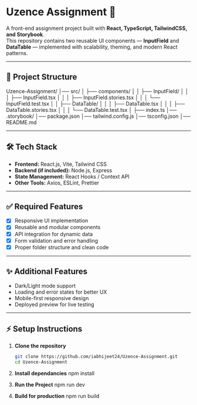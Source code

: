 # Uzence Assignment 🚀  

A front-end assignment project built with **React, TypeScript, TailwindCSS, and Storybook**.  
This repository contains two reusable UI components — **InputField** and **DataTable** — implemented with scalability, theming, and modern React patterns.  

---
    
## 📂 Project Structure  

Uzence-Assignment/
│── src/
│ ├── components/
│ │ ├── InputField/
│ │ │ ├── InputField.tsx
│ │ │ ├── InputField.stories.tsx
│ │ │ └── InputField.test.tsx
│ │ ├── DataTable/
│ │ │ ├── DataTable.tsx
│ │ │ ├── DataTable.stories.tsx
│ │ │ └── DataTable.test.tsx
│ ├── index.ts
│── .storybook/
│── package.json
│── tailwind.config.js
│── tsconfig.json
│── README.md





---

## 🛠️ Tech Stack
- **Frontend:** React.js, Vite, Tailwind CSS  
- **Backend (if included):** Node.js, Express  
- **State Management:** React Hooks / Context API  
- **Other Tools:** Axios, ESLint, Prettier  

---

## ✅ Required Features
- [x] Responsive UI implementation  
- [x] Reusable and modular components  
- [x] API integration for dynamic data  
- [x] Form validation and error handling  
- [x] Proper folder structure and clean code  

---

## ✨ Additional Features
- Dark/Light mode support  
- Loading and error states for better UX  
- Mobile-first responsive design  
- Deployed preview for live testing  

---

## ⚡ Setup Instructions
1. **Clone the repository**
   ```bash
   git clone https://github.com/iabhijeet24/Uzence-Assignment.git
   cd Uzence-Assignment

2. **Install dependancies**
   npm install

3. **Run the Project**
   npm run dev


3. **Build for production**
   npm run build
